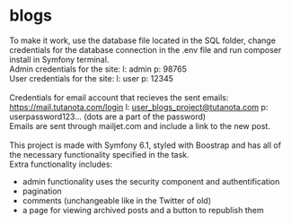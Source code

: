# blogs
To make it work, use the database file located in the SQL folder, change credentials for the database connection in the .env file and run composer install in Symfony terminal.<br>
Admin credentials for the site: l: admin p: 98765<br>
User credentials  for the site: l: user p: 12345<br>
<br>
Credentials for email account that recieves the sent emails: https://mail.tutanota.com/login l: user_blogs_project@tutanota.com p: userpassword123... (dots are a part of the password)<br>
Emails are sent through mailjet.com and include a link to the new post.<br>
<br>
This project is made with Symfony 6.1, styled with Boostrap and has all of the necessary functionality specified in the task.<br>
Extra functionality includes: <br>
<ul>
 <li>admin functionality uses the security component and authentification<br></li>
 <li>pagination<br></li>
 <li>comments (unchangeable like in the Twitter of old)<br></li>
 <li>a page for viewing archived posts and a button to republish them<br></li>
</ul>


